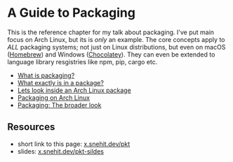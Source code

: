 # A Guide to Packaging
This is the reference chapter for my talk about packaging. I've put main focus on Arch Linux, but its is *only* an example. The core concepts apply to *ALL* packaging systems; not just on Linux distributions, but even on macOS ([Homebrew](https://brew.sh/)) and Windows ([Chocolatey](https://chocolatey.org/)). They can even be extended to language library resgistries like npm, pip, cargo etc. 


- [What is packaging?](./what-is-packaging.md)
- [What exactly is in a package?](./what-exactly-is-in-a-package.md)
- [Lets look inside an Arch Linux package](./look-inside-arch-linux-package.md)
- [Packaging on Arch Linux](./packaging-on-arch.md)
- [Packaging: The broader look](./packaging/packaging-broader-look.md)

## Resources

- short link to this page: [x.snehit.dev/pkt](https://x.snehit.dev/pkt)
- slides: [x.snehit.dev/pkt-sildes](https://x.snehit.dev/pkt-sildes)
